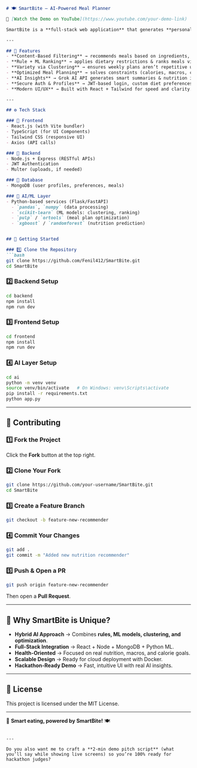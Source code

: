 ````markdown
# 🍽️ SmartBite – AI-Powered Meal Planner

🎥 [Watch the Demo on YouTube](https://www.youtube.com/your-demo-link)  

SmartBite is a **full-stack web application** that generates **personalized meal recommendations and weekly diet plans** using **AI/ML models** combined with a modern web stack. It blends **nutrition science** with **machine learning optimization** to help users achieve their **health and fitness goals**.

---

## 🌟 Features
- **Content-Based Filtering** → recommends meals based on ingredients, nutrition & similarity.
- **Rule + ML Ranking** → applies dietary restrictions & ranks meals via ML models.
- **Variety via Clustering** → ensures weekly plans aren’t repetitive using K-Means.
- **Optimized Meal Planning** → solves constraints (calories, macros, cost) using OR-Tools / PuLP.
- **AI Insights** → Grok AI API generates smart summaries & nutrition insights.
- **Secure Auth & Profiles** → JWT-based login, custom diet preferences & history.
- **Modern UI/UX** → Built with React + Tailwind for speed and clarity.

---

## ⚙️ Tech Stack

### 🔹 Frontend
- React.js (with Vite bundler)
- TypeScript (for UI Components)
- Tailwind CSS (responsive UI)
- Axios (API calls)

### 🔹 Backend
- Node.js + Express (RESTful APIs)
- JWT Authentication
- Multer (uploads, if needed)

### 🔹 Database
- MongoDB (user profiles, preferences, meals)

### 🔹 AI/ML Layer
- Python-based services (Flask/FastAPI)
  - `pandas`, `numpy` (data processing)
  - `scikit-learn` (ML models: clustering, ranking)
  - `pulp` / `ortools` (meal plan optimization)
  - `xgboost` / `randomforest` (nutrition prediction)


## 🚀 Getting Started

### 1️⃣ Clone the Repository
```bash
git clone https://github.com/Fenil412/SmartBite.git
cd SmartBite
````

### 2️⃣ Backend Setup

```bash
cd backend
npm install
npm run dev
```

### 3️⃣ Frontend Setup

```bash
cd frontend
npm install
npm run dev
```

### 4️⃣ AI Layer Setup

```bash
cd ai
python -m venv venv
source venv/bin/activate   # On Windows: venv\Scripts\activate
pip install -r requirements.txt
python app.py
```

---

## 🔄 Contributing

### 1️⃣ Fork the Project

Click the **Fork** button at the top right.

### 2️⃣ Clone Your Fork

```bash
git clone https://github.com/your-username/SmartBite.git
cd SmartBite
```

### 3️⃣ Create a Feature Branch

```bash
git checkout -b feature-new-recommender
```

### 4️⃣ Commit Your Changes

```bash
git add .
git commit -m "Added new nutrition recommender"
```

### 5️⃣ Push & Open a PR

```bash
git push origin feature-new-recommender
```

Then open a **Pull Request**.

---

## 🎯 Why SmartBite is Unique?

* **Hybrid AI Approach** → Combines **rules, ML models, clustering, and optimization**.
* **Full-Stack Integration** → React + Node + MongoDB + Python ML.
* **Health-Oriented** → Focused on real nutrition, macros, and calorie goals.
* **Scalable Design** → Ready for cloud deployment with Docker.
* **Hackathon-Ready Demo** → Fast, intuitive UI with real AI insights.

---

## 📜 License

This project is licensed under the MIT License.

---

🚀 **Smart eating, powered by SmartBite!** 🍽️

```

---

Do you also want me to craft a **2-min demo pitch script** (what you’ll say while showing live screens) so you’re 100% ready for hackathon judges?
```
